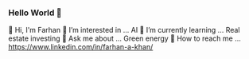 ### Hello World 👋

👋 Hi, I'm Farhan
🤖 I’m interested in ... AI
🏡 I’m currently learning ... Real estate investing
💬 Ask me about ... Green energy
🚀 How to reach me ... https://www.linkedin.com/in/farhan-a-khan/


<!--
**khan002f/khan002f** is a ✨ _special_ ✨ repository because its `README.md` (this file) appears on your GitHub profile.

Here are some ideas to get you started:

- 🔭 I’m currently working on ... real estate investment
- 🌱 I’m currently learning ... 
- 👯 I’m looking to collaborate on ...
- 🤔 I’m looking for help with ... AI
- 💬 Ask me about ... Green energy
- 📫 How to reach me: ... LinkedIn
- ⚡ Fun fact: ... 
-->
